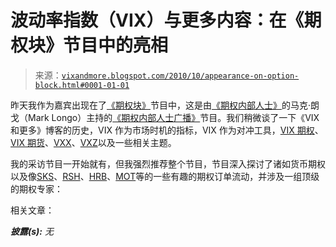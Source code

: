 <!--yml

分类：未分类

日期：2024-05-18 17:00:26

-->

# 波动率指数（VIX）与更多内容：在《期权块》节目中的亮相

> 来源：[`vixandmore.blogspot.com/2010/10/appearance-on-option-block.html#0001-01-01`](http://vixandmore.blogspot.com/2010/10/appearance-on-option-block.html#0001-01-01)

昨天我作为嘉宾出现在了[《期权块》](http://www.theoptionsinsider.com/radio/?id=137)节目中，这是由[《期权内部人士》](http://www.theoptionsinsider.com/)的马克·朗戈（Mark Longo）主持的[《期权内部人士广播》](http://www.theoptionsinsider.com/radio/)节目。我们稍微谈了一下《VIX 和更多》博客的历史，VIX 作为市场时机的指标，VIX 作为对冲工具，[VIX 期权](http://vixandmore.blogspot.com/search/label/VIX%20options)、[VIX 期货](http://vixandmore.blogspot.com/search/label/VIX%20futures)、[VXX](http://vixandmore.blogspot.com/search/label/VXX)、[VXZ](http://vixandmore.blogspot.com/search/label/VXZ)以及一些相关主题。

我的采访节目一开始就有，但我强烈推荐整个节目，节目深入探讨了诸如货币期权以及像[SKS](http://vixandmore.blogspot.com/search/label/SKS)、[RSH](http://vixandmore.blogspot.com/search/label/RSH)、[HRB](http://vixandmore.blogspot.com/search/label/HRB)、[MOT](http://vixandmore.blogspot.com/search/label/MOT)等的一些有趣的期权订单流动，并涉及一组顶级的期权专家：

相关文章：

***披露(s):*** *无*
